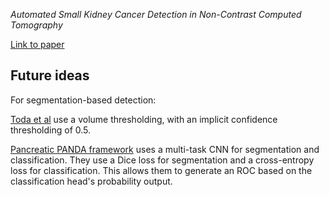 *Automated Small Kidney Cancer Detection in Non-Contrast Computed Tomography*

[Link to paper](https://arxiv.org/abs/2312.05258)


## Future ideas ##

For segmentation-based detection:

[Toda et al](https://pubmed.ncbi.nlm.nih.gov/34935652/) use a volume thresholding, with an implicit confidence thresholding of 0.5.

[Pancreatic PANDA framework](https://www.nature.com/articles/s41591-023-02640-w) uses a multi-task CNN for segmentation and classification. They use a Dice loss for segmentation and a cross-entropy loss for classification. 
This allows them to generate an ROC based on the classification head's probability output.